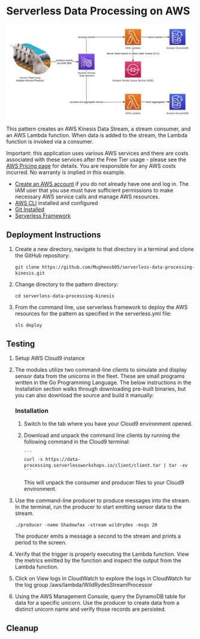 # Serverless Data Processing on AWS

![Architecture Diagram](images/serverless-kinesis.png?raw=true "Architecture Diagram")

This pattern creates an AWS Kinesis Data Stream, a stream consumer, and an AWS Lambda function. When data is added to the stream, the Lambda function is invoked via a consumer.

Important: this application uses various AWS services and there are costs associated with these services after the Free Tier usage - please see the [AWS Pricing page](https://aws.amazon.com/pricing/) for details. You are responsible for any AWS costs incurred. No warranty is implied in this example.

- [Create an AWS account](https://portal.aws.amazon.com/gp/aws/developer/registration/index.html) if you do not already have one and log in. The IAM user that you use must have sufficient permissions to make necessary AWS service calls and manage AWS resources.
- [AWS CLI](https://docs.aws.amazon.com/cli/latest/userguide/install-cliv2.html) installed and configured
- [Git Installed](https://git-scm.com/book/en/v2/Getting-Started-Installing-Git)
- [Serverless Framework](https://www.serverless.com/framework/docs/providers/aws/guide/intro)

## Deployment Instructions

1. Create a new directory, navigate to that directory in a terminal and clone the GitHub repository:
   ```
   git clone https://github.com/Mughees605/serverless-data-processing-kinesis.git
   ```
1. Change directory to the pattern directory:
   ```
   cd serverless-data-processing-kinesis
   ```
1. From the command line, use serverless framework to deploy the AWS resources for the pattern as specified in the serverless.yml file:
   ```
   sls deploy
   ```

## Testing

1.  Setup AWS Cloud9 instance

1.  The modules utilize two command-line clients to simulate and display sensor data from the unicorns in the fleet. These are small
    programs written in the Go Programming Language. The below instructions in the Installation section walks through downloading pre-built binaries, but you can also download the source and build it manually:

    ### Installation

    1.  Switch to the tab where you have your Cloud9 environment opened.
    1.  Download and unpack the command line clients by running the following command in the Cloud9 terminal:

            ```
            curl -s https://data-processing.serverlessworkshops.io/client/client.tar | tar -xv
            ```

        This will unpack the consumer and producer files to your Cloud9 environment.

1.  Use the command-line producer to produce messages into the stream. In the terminal, run the producer to start emitting sensor data to the stream.
    ```
    ./producer -name Shadowfax -stream wildrydes -msgs 20
    ```
    The producer emits a message a second to the stream and prints a period to the screen.

1. Verify that the trigger is properly executing the Lambda function. View the metrics emitted by the function and inspect the output from the Lambda function.
1. Click on View logs in CloudWatch to explore the logs in CloudWatch for the log group /aws/lambda/WildRydesStreamProcessor
1. Using the AWS Management Console, query the DynamoDB table for data for a specific unicorn. Use the producer to create data from a distinct unicorn name and verify those records are persisted.

## Cleanup
